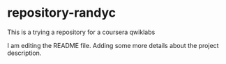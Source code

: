 # repository-randyc
This is a trying a repository for a coursera qwiklabs

I am editing the README file. Adding some more details about the project description.
